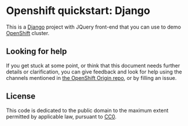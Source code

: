 # Openshift quickstart: Django

This is a [Django](http://www.djangoproject.com) project with JQuery front-end that you can use to demo [OpenShift](https://github.com/openshift/origin) cluster.


## Looking for help

If you get stuck at some point, or think that this document needs further details or clarification, you can give feedback and look for help using the channels mentioned in [the OpenShift Origin repo](https://github.com/openshift/origin), or by filling an issue.


## License

This code is dedicated to the public domain to the maximum extent permitted by applicable law, pursuant to [CC0](http://creativecommons.org/publicdomain/zero/1.0/).
